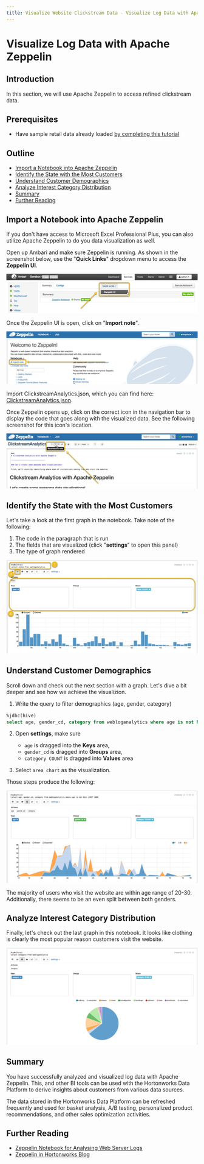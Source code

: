 ```yaml
---
title: Visualize Website Clickstream Data - Visualize Log Data with Apache Zeppelin
---
```


# Visualize Log Data with Apache Zeppelin

## Introduction

In this section, we will use Apache Zeppelin to access refined clickstream data.


## Prerequisites

-   Have sample retail data already loaded [by completing this tutorial](https://hortonworks.com/hadoop-tutorial/loading-data-into-the-hortonworks-sandbox)


## Outline

-   [Import a Notebook into Apache Zeppelin](#import-a-notebook-into-apache-zeppelin)
-   [Identify the State with the Most Customers](#identify-the-state-with-the-most-customers)
-   [Understand Customer Demographics](#understand-customer-demographics)
-   [Analyze Interest Category Distribution](#analyze-interest-category-distribution)
-   [Summary](#summary)
-   [Further Reading](#further-reading)


## Import a Notebook into Apache Zeppelin

If you don't have access to Microsoft Excel Professional Plus, you can also utilize Apache Zeppelin to do you data visualization as well.

Open up Ambari and make sure Zeppelin is running.  As shown in the screenshot below, use the "**Quick Links**" dropdown menu to access the **Zeppelin UI**.

![Open Zeppelin UI](assets/zeppelin-open.jpg)

Once the Zeppelin UI is open, click on "**Import note**".

![Open Zeppelin UI](assets/zeppelin-import-note.jpg)

Import ClickstreamAnalytics.json, which you can find here: [ClickstreamAnalytics.json](assets/ClickstreamAnalytics.json).

Once Zeppelin opens up, click on the correct icon in the navigation bar to display the code that goes along with the visualized data.  See the following screenshot for this icon's location.

![Open Zeppelin UI](assets/zeppelin-show-code.jpg)


## Identify the State with the Most Customers

Let's take a look at the first graph in the notebook.  Take note of the following:

1. The code in the paragraph that is run
2. The fields that are visualized (click "**settings**" to open this panel)
3. The type of graph rendered

![Zeppelin States Graph](assets/zeppelin-states-graph.jpg)


## Understand Customer Demographics

Scroll down and check out the next section with a graph.  Let's dive a bit deeper and see how we achieve the visualizion.

1. Write the query to filter demographics (age, gender, category)
```sql
%jdbc(hive)
select age, gender_cd, category from webloganalytics where age is not NULL LIMIT 1000
```
2. Open **settings**, make sure
    -   `age` is dragged into the **Keys** area,
    -   `gender_cd` is dragged into **Groups** area,
    -   `category COUNT` is dragged into **Values** area

3. Select `area chart` as the visualization.

Those steps produce the following:

![Zeppelin Demographics Graph](assets/zeppelin-demographics-graph.jpg)

The majority of users who visit the website are within age range of 20-30. Additionally, there seems to be an even split between both genders.


## Analyze Interest Category Distribution

Finally, let's check out the last graph in this notebook.  It looks like clothing is clearly the most popular reason customers visit the website.

![Zeppelin Category Graph](assets/zeppelin-category-graph.jpg)


## Summary

You have successfully analyzed and visualized log data with Apache Zeppelin.  This, and other BI tools can be used with the Hortonworks Data Platform to derive insights about customers from various data sources.

The data stored in the Hortonworks Data Platform can be refreshed frequently and used for basket analysis, A/B testing, personalized product recommendations, and other sales optimization activities.


## Further Reading

-   [Zeppelin Notebook for Analysing Web Server Logs](https://community.hortonworks.com/content/repo/56765/zeppelin-notebook-for-analysing-web-server-logs.html)
-   [Zeppelin in Hortonworks Blog](https://hortonworks.com/apache/zeppelin/#blog)
